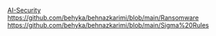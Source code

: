 [AI-Security
](https://github.com/behyka/behnazkarimi/blob/main/AI-Security)
https://github.com/behyka/behnazkarimi/blob/main/Ransomware
https://github.com/behyka/behnazkarimi/blob/main/Sigma%20Rules
